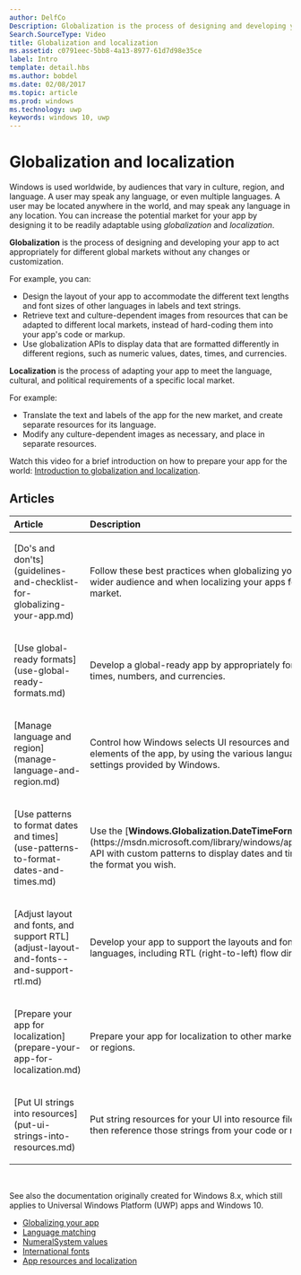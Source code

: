 ```yaml
---
author: DelfCo
Description: Globalization is the process of designing and developing your app to act appropriately for different global markets without any changes or customization.
Search.SourceType: Video
title: Globalization and localization
ms.assetid: c0791eec-5bb8-4a13-8977-61d7d98e35ce
label: Intro
template: detail.hbs
ms.author: bobdel
ms.date: 02/08/2017
ms.topic: article
ms.prod: windows
ms.technology: uwp
keywords: windows 10, uwp
---
```


# Globalization and localization
<link rel="stylesheet" href="https://az835927.vo.msecnd.net/sites/uwp/Resources/css/custom.css">

Windows is used worldwide, by audiences that vary in culture, region, and language. A user may speak any language, or even multiple languages. A user may be located anywhere in the world, and may speak any language in any location. You can increase the potential market for your app by designing it to be readily adaptable using *globalization* and *localization*.

**Globalization** is the process of designing and developing your app to act appropriately for different global markets without any changes or customization.

For example, you can:

-   Design the layout of your app to accommodate the different text lengths and font sizes of other languages in labels and text strings.
-   Retrieve text and culture-dependent images from resources that can be adapted to different local markets, instead of hard-coding them into your app's code or markup.
-   Use globalization APIs to display data that are formatted differently in different regions, such as numeric values, dates, times, and currencies.

**Localization** is the process of adapting your app to meet the language, cultural, and political requirements of a specific local market.

For example:

-   Translate the text and labels of the app for the new market, and create separate resources for its language.
-   Modify any culture-dependent images as necessary, and place in separate resources.

Watch this video for a brief introduction on how to prepare your app for the world: [Introduction to globalization and localization](https://channel9.msdn.com/Blogs/One-Dev-Minute/Introduction-to-globalization-and-localization).

## Articles
<table>
<colgroup>
<col width="50%" />
<col width="50%" />
</colgroup>
<thead>
<tr class="header">
<th align="left">Article</th>
<th align="left">Description</th>
</tr>
</thead>
<tbody>
<tr class="odd">
<td align="left"><p>[Do's and don'ts](guidelines-and-checklist-for-globalizing-your-app.md)</p></td>
<td align="left"><p>Follow these best practices when globalizing your apps for a wider audience and when localizing your apps for a specific market.</p></td>
</tr>
<tr class="odd">
<td align="left"><p>[Use global-ready formats](use-global-ready-formats.md)</p></td>
<td align="left"><p>Develop a global-ready app by appropriately formatting dates, times, numbers, and currencies.</p></td>
</tr>
<tr class="even">
<td align="left"><p>[Manage language and region](manage-language-and-region.md)</p></td>
<td align="left"><p>Control how Windows selects UI resources and formats the UI elements of the app, by using the various language and region settings provided by Windows.</p></td>
</tr>
<tr class="odd">
<td align="left"><p>[Use patterns to format dates and times](use-patterns-to-format-dates-and-times.md)</p></td>
<td align="left"><p>Use the [<strong>Windows.Globalization.DateTimeFormatting</strong>](https://msdn.microsoft.com/library/windows/apps/br206859) API with custom patterns to display dates and times in exactly the format you wish.</p></td>
</tr>
<tr class="even">
<td align="left"><p>[Adjust layout and fonts, and support RTL](adjust-layout-and-fonts--and-support-rtl.md)</p></td>
<td align="left"><p>Develop your app to support the layouts and fonts of multiple languages, including RTL (right-to-left) flow direction.</p></td>
</tr>
<tr class="odd">
<td align="left"><p>[Prepare your app for localization](prepare-your-app-for-localization.md)</p></td>
<td align="left"><p>Prepare your app for localization to other markets, languages, or regions.</p></td>
</tr>
<tr class="even">
<td align="left"><p>[Put UI strings into resources](put-ui-strings-into-resources.md)</p></td>
<td align="left"><p>Put string resources for your UI into resource files. You can then reference those strings from your code or markup.</p></td>
</tr>
</tbody>
</table>

 

See also the documentation originally created for Windows 8.x, which still applies to Universal Windows Platform (UWP) apps and Windows 10.

-   [Globalizing your app](https://msdn.microsoft.com/library/windows/apps/xaml/hh965328)
-   [Language matching](https://msdn.microsoft.com/library/windows/apps/xaml/jj673578.aspx)
-   [NumeralSystem values](https://msdn.microsoft.com/library/windows/apps/xaml/jj236471.aspx)
-   [International fonts](https://msdn.microsoft.com/library/windows/apps/xaml/dn263115.aspx)
-   [App resources and localization](https://msdn.microsoft.com/library/windows/apps/xaml/hh710212.aspx)

 

 



